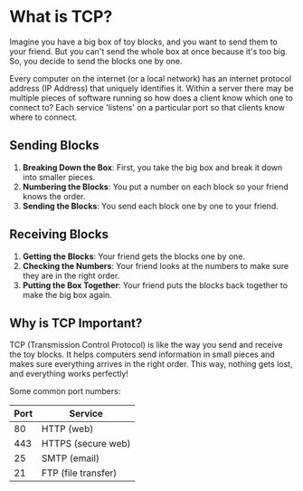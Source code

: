 # What is TCP?

Imagine you have a big box of toy blocks, and you want to send them to your friend. But you can't send the whole box at once because it's too big. So, you decide to send the blocks one by one.

Every computer on the internet (or a local network) has an internet protocol address (IP Address) that uniquely identifies it. Within a server there may be multiple pieces of software running so how does a client know which one to connect to? Each service 'listens' on a particular port so that clients know where to connect.


## Sending Blocks

1. **Breaking Down the Box**: First, you take the big box and break it down into smaller pieces.
2. **Numbering the Blocks**: You put a number on each block so your friend knows the order.
3. **Sending the Blocks**: You send each block one by one to your friend.

## Receiving Blocks

1. **Getting the Blocks**: Your friend gets the blocks one by one.
2. **Checking the Numbers**: Your friend looks at the numbers to make sure they are in the right order.
3. **Putting the Box Together**: Your friend puts the blocks back together to make the big box again.

## Why is TCP Important?

TCP (Transmission Control Protocol) is like the way you send and receive the toy blocks. It helps computers send information in small pieces and makes sure everything arrives in the right order. This way, nothing gets lost, and everything works perfectly!

Some common port numbers:

Port|Service
-|-
80|HTTP (web)
443|HTTPS (secure web)
25|SMTP (email)
21|FTP (file transfer)
